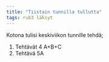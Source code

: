 ```yaml
---
title: "Tiistain tunnilla tullutta"
tags: rub3 läksyt
---
```


Kotona tulisi keskiviikon tunnille tehdä;

1. Tehtävät 4 A+B+C
2. Tehtävä 5A
